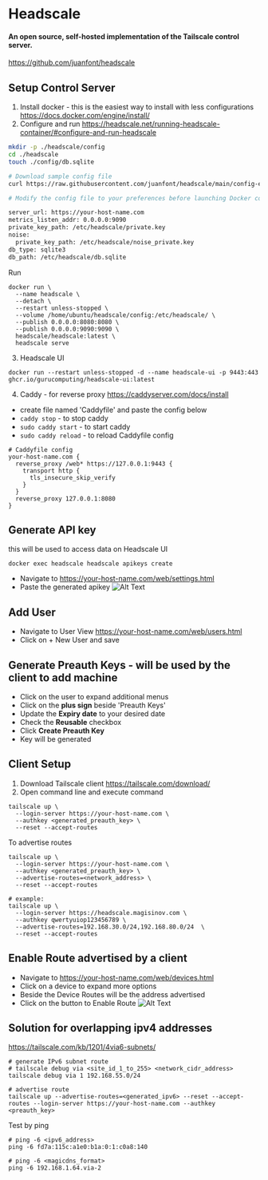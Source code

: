 # Headscale
#### An open source, self-hosted implementation of the Tailscale control server.

https://github.com/juanfont/headscale

## Setup Control Server
1. Install docker - this is the easiest way to install with less configurations
https://docs.docker.com/engine/install/
2. Configure and run https://headscale.net/running-headscale-container/#configure-and-run-headscale
```bash
mkdir -p ./headscale/config
cd ./headscale
touch ./config/db.sqlite

# Download sample config file
curl https://raw.githubusercontent.com/juanfont/headscale/main/config-example.yaml -o ./config/config.yaml

# Modify the config file to your preferences before launching Docker container. Here are some settings that you likely want:

server_url: https://your-host-name.com
metrics_listen_addr: 0.0.0.0:9090
private_key_path: /etc/headscale/private.key
noise:
  private_key_path: /etc/headscale/noise_private.key
db_type: sqlite3
db_path: /etc/headscale/db.sqlite
```

Run
```
docker run \
  --name headscale \
  --detach \
  --restart unless-stopped \
  --volume /home/ubuntu/headscale/config:/etc/headscale/ \
  --publish 0.0.0.0:8080:8080 \
  --publish 0.0.0.0:9090:9090 \
  headscale/headscale:latest \
  headscale serve
```

3. Headscale UI
```
docker run --restart unless-stopped -d --name headscale-ui -p 9443:443 ghcr.io/gurucomputing/headscale-ui:latest
```

4. Caddy - for reverse proxy
https://caddyserver.com/docs/install
- create file named 'Caddyfile' and paste the config below
- `caddy stop` - to stop caddy
- `sudo caddy start` - to start caddy
- `sudo caddy reload` - to reload Caddyfile config
```
# Caddyfile config
your-host-name.com {
  reverse_proxy /web* https://127.0.0.1:9443 {
    transport http {
      tls_insecure_skip_verify
    }
  }
  reverse_proxy 127.0.0.1:8080
}
```

## Generate API key
this will be used to access data on Headscale UI
```
docker exec headscale headscale apikeys create
```
- Navigate to https://your-host-name.com/web/settings.html
- Paste the generated apikey 
![Alt Text](https://s11.gifyu.com/images/SgEwU.gif)


## Add User
- Navigate to User View https://your-host-name.com/web/users.html
- Click on + New User and save


## Generate Preauth Keys - will be used by the client to add machine
- Click on the user to expand additional menus
- Click on the **plus sign** beside 'Preauth Keys'
- Update the **Expiry date** to your desired date
- Check the **Reusable** checkbox
- Click **Create Preauth Key**
- Key will be generated

## Client Setup
1. Download Tailscale client
https://tailscale.com/download/
2. Open command line and execute command
```
tailscale up \
  --login-server https://your-host-name.com \
  --authkey <generated_preauth_key> \
  --reset --accept-routes 
```
To advertise routes
```
tailscale up \
  --login-server https://your-host-name.com \
  --authkey <generated_preauth_key> \
  --advertise-routes=<network_address> \
  --reset --accept-routes 
  
# example:
tailscale up \
  --login-server https://headscale.magisinov.com \
  --authkey qwertyuiop123456789 \
  --advertise-routes=192.168.30.0/24,192.168.80.0/24  \
  --reset --accept-routes 
```


## Enable Route advertised by a client
- Navigate to https://your-host-name.com/web/devices.html
- Click on a device to expand more options
- Beside the Device Routes will be the address advertised
- Click on the button to Enable Route
![Alt Text](https://s11.gifyu.com/images/SgE3L.gif)

## Solution for overlapping ipv4 addresses
https://tailscale.com/kb/1201/4via6-subnets/

```
# generate IPv6 subnet route
# tailscale debug via <site_id_1_to_255> <network_cidr_address>
tailscale debug via 1 192.168.55.0/24

# advertise route
tailscale up --advertise-routes=<generated_ipv6> --reset --accept-routes --login-server https://your-host-name.com --authkey <preauth_key>
```

Test by ping
```
# ping -6 <ipv6_address> 
ping -6 fd7a:115c:a1e0:b1a:0:1:c0a8:140 

# ping -6 <magicdns_format> 
ping -6 192.168.1.64.via-2 
```
